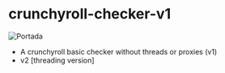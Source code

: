 # crunchyroll-checker-v1
![Portada](https://github.com/johanmess/crunchyroll-checker-v1/assets/137084969/de12e1a6-b22a-49bd-ab9c-1648d28e904e)
- A crunchyroll basic checker without threads or proxies (v1)
- v2 [threading version] 
